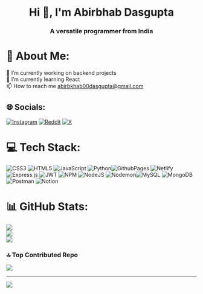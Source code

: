 <h1 align="center">Hi 👋, I'm Abirbhab Dasgupta</h1>
<h3 align="center">A versatile programmer from India</h3>

# 💫 About Me:
 🔭 I’m currently working on backend projects<br> 🌱 I’m currently learning React <br> 📫 How to reach me abirbkhab00dasgupta@gmail.com


## 🌐 Socials:
[![Instagram](https://img.shields.io/badge/Instagram-%23E4405F.svg?logo=Instagram&logoColor=white)](https://instagram.com/abirbhab_) [![Reddit](https://img.shields.io/badge/Reddit-%23FF4500.svg?logo=Reddit&logoColor=white)](https://reddit.com/user/abirbhab_) [![X](https://img.shields.io/badge/X-black.svg?logo=X&logoColor=white)](https://x.com/abirbhab_24) 


# 💻 Tech Stack:
![CSS3](https://img.shields.io/badge/css3-%231572B6.svg?style=for-the-badge&logo=css3&logoColor=white) ![HTML5](https://img.shields.io/badge/html5-%23E34F26.svg?style=for-the-badge&logo=html5&logoColor=white) ![JavaScript](https://img.shields.io/badge/javascript-%23323330.svg?style=for-the-badge&logo=javascript&logoColor=%23F7DF1E) ![Python](https://img.shields.io/badge/python-3670A0?style=for-the-badge&logo=python&logoColor=ffdd54)![GithubPages](https://img.shields.io/badge/github%20pages-121013?style=for-the-badge&logo=github&logoColor=white) ![Netlify](https://img.shields.io/badge/netlify-%23000000.svg?style=for-the-badge&logo=netlify&logoColor=#00C7B7) ![Express.js](https://img.shields.io/badge/express.js-%23404d59.svg?style=for-the-badge&logo=express&logoColor=%2361DAFB) ![JWT](https://img.shields.io/badge/JWT-black?style=for-the-badge&logo=JSON%20web%20tokens) ![NPM](https://img.shields.io/badge/NPM-%23CB3837.svg?style=for-the-badge&logo=npm&logoColor=white) ![NodeJS](https://img.shields.io/badge/node.js-6DA55F?style=for-the-badge&logo=node.js&logoColor=white) ![Nodemon](https://img.shields.io/badge/NODEMON-%23323330.svg?style=for-the-badge&logo=nodemon&logoColor=%BBDEAD)![MySQL](https://img.shields.io/badge/mysql-%2300000f.svg?style=for-the-badge&logo=mysql&logoColor=white) ![MongoDB](https://img.shields.io/badge/MongoDB-%234ea94b.svg?style=for-the-badge&logo=mongodb&logoColor=white) ![Postman](https://img.shields.io/badge/Postman-FF6C37?style=for-the-badge&logo=postman&logoColor=white) ![Notion](https://img.shields.io/badge/Notion-%23000000.svg?style=for-the-badge&logo=notion&logoColor=white)
# 📊 GitHub Stats:
![](https://github-readme-stats.vercel.app/api?username=abirbhab-dasgupta&theme=dark&hide_border=false&include_all_commits=false&count_private=false)<br/>
![](https://github-readme-streak-stats.herokuapp.com/?user=abirbhab-dasgupta&theme=dark&hide_border=false)<br/>
![](https://github-readme-stats.vercel.app/api/top-langs/?username=abirbhab-dasgupta&theme=dark&hide_border=false&include_all_commits=false&count_private=false&layout=compact)

### 🔝 Top Contributed Repo
![](https://github-contributor-stats.vercel.app/api?username=abirbhab-dasgupta&limit=5&theme=dark&combine_all_yearly_contributions=true)

---
[![](https://visitcount.itsvg.in/api?id=abirbhab-dasgupta&icon=0&color=0)](https://visitcount.itsvg.in)

